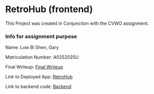 # RetroHub (frontend)

This Project was created in Conjunction with the CVWO assignment.

### Info for assignment purpose

Name: Low Bi Shen, Gary  

Matriculation Number: A0252025U  

Final Writeup: [Final Writeup](LowBiShenGary_A0252025U_FinalWriteup.pdf)  

Link to Deployed App: [RetroHub](https://retrohub-frontend.herokuapp.com/)  

Link to backend code: [Backend](https://github.com/garylow2001/Retrohub_backend)  

